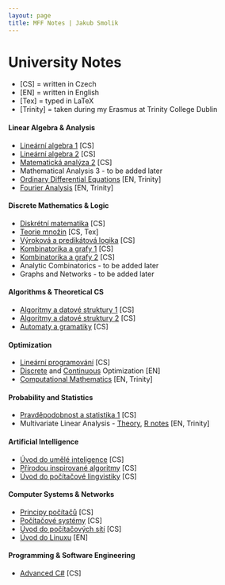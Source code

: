 ```yaml
---
layout: page
title: MFF Notes | Jakub Smolik
---
```


# University Notes

- [CS] = written in Czech
- [EN] = written in English
- [Tex] = typed in LaTeX
- [Trinity] = taken during my Erasmus at Trinity College Dublin

#### Linear Algebra & Analysis

- [Lineární algebra 1](01/Lingebra-1.pdf) [CS]
- [Lineární algebra 2](02/Lingebra-2.pdf) [CS]
- [Matematická analýza 2](03/Analyza-2.pdf) [CS]
- Mathematical Analysis 3 - to be added later
- [Ordinary Differential Equations](05/ODE.pdf) [EN, Trinity]
- [Fourier Analysis](05/Fourier-analysis.pdf) [EN, Trinity]

#### Discrete Mathematics & Logic

- [Diskrétní matematika](01/Diskretni-matematika.pdf) [CS]
- [Teorie množin](04/Teorie-mnozin.pdf) [CS, Tex]
- [Výroková a predikátová logika](03/Logika.pdf) [CS]
- [Kombinatorika a grafy 1](03/Kombagra-1.pdf) [CS]
- [Kombinatorika a grafy 2](06/Kombagra-2.pdf) [CS]
- Analytic Combinatorics - to be added later
- Graphs and Networks - to be added later

#### Algorithms & Theoretical CS

- [Algoritmy a datové struktury 1](02/ADS-1.pdf) [CS]
- [Algoritmy a datové struktury 2](03/ADS-2.pdf) [CS]
- [Automaty a gramatiky](04/Autogramy.pdf) [CS]

#### Optimization

- [Lineární programování](04/Linearni-programovani.pdf) [CS]
- [Discrete](06/Optimization-discrete.pdf) and [Continuous](06/Optimization-continuous.pdf) Optimization [EN]
- [Computational Mathematics](05/Computational-mathematics.pdf) [EN, Trinity]

#### Probability and Statistics

- [Pravděpodobnost a statistika 1](04/PAST-1.pdf) [CS]
- Multivariate Linear Analysis - [Theory](05/Multivariate-linear-analysis/Multivariate-linear-analysis.pdf), [R notes](05/Multivariate-linear-analysis/) [EN, Trinity]

#### Artificial Intelligence

- [Úvod do umělé inteligence](04/Uvod-do-AI.pdf) [CS]
- [Přírodou inspirované algoritmy](04/Prirodou-inspirovane-algoritmy.pdf) [CS]
- [Úvod do počítačové lingvistiky](03/Uvod-do-pocitacove-lingvistiky.pdf) [CS]

#### Computer Systems & Networks

- [Principy počítačů](01/Principy-pocitacu.pdf) [CS]
- [Počítačové systémy](02/Pocitacove-systemy.pdf) [CS]
- [Úvod do počítačových sítí](01/Uvod-do-pocitacovych-siti.pdf) [CS]
- [Úvod do Linuxu](https://github.com/Couleslaw/linux-notes) [EN]

#### Programming & Software Engineering

- [Advanced C#](04/Advanced-CSharp/) [CS]
